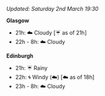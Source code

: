 *Updated: Saturday 2nd March 19:30*

**Glasgow**

* 21h: :cloud: Cloudy [:umbrella: as of 21h]
* 22h - 8h: :cloud: Cloudy

**Edinburgh**

* 21h: :umbrella: Rainy
* 22h: :cyclone: Windy (:cloud:) [:cloud: as of 18h]
* 23h - 8h: :cloud: Cloudy
